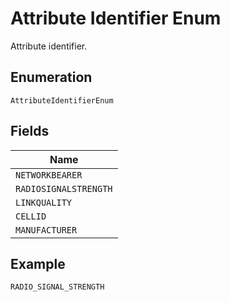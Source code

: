 
# Attribute Identifier Enum

Attribute identifier.

## Enumeration

`AttributeIdentifierEnum`

## Fields

| Name |
|  --- |
| `NETWORKBEARER` |
| `RADIOSIGNALSTRENGTH` |
| `LINKQUALITY` |
| `CELLID` |
| `MANUFACTURER` |

## Example

```
RADIO_SIGNAL_STRENGTH
```

